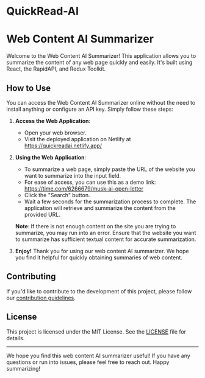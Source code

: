 # QuickRead-AI
# Web Content AI Summarizer

Welcome to the Web Content AI Summarizer! This application allows you to summarize the content of any web page quickly and easily. It's built using React, the RapidAPI, and Redux Toolkit.

## How to Use

You can access the Web Content AI Summarizer online without the need to install anything or configure an API key. Simply follow these steps:

1. **Access the Web Application**:

   - Open your web browser.
   - Visit the deployed application on Netlify at https://quickreadai.netlify.app/

2. **Using the Web Application**:

   - To summarize a web page, simply paste the URL of the website you want to summarize into the input field.
   - For ease of access, you can use this as a demo link: https://time.com/6266679/musk-ai-open-letter
   - Click the "Search" button.
   - Wait a few seconds for the summarization process to complete. The application will retrieve and summarize the content from the provided URL.

   **Note**: If there is not enough content on the site you are trying to summarize, you may run into an error. Ensure that the website you want to summarize has sufficient textual content for accurate summarization.

3. **Enjoy!** Thank you for using our web content AI summarizer. We hope you find it helpful for quickly obtaining summaries of web content.

## Contributing

If you'd like to contribute to the development of this project, please follow our [contribution guidelines](CONTRIBUTING.md).

## License

This project is licensed under the MIT License. See the [LICENSE](LICENSE) file for details.

---

We hope you find this web content AI summarizer useful! If you have any questions or run into issues, please feel free to reach out. Happy summarizing!

